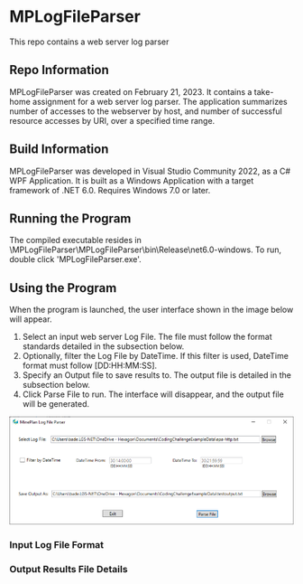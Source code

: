 # MPLogFileParser
This repo contains a web server log parser

## Repo Information
MPLogFileParser was created on February 21, 2023. It contains a take-home assignment for a web server log parser. The application summarizes number of accesses to the webserver by host, and number of successful resource accesses by URI, over a specified time range. 

## Build Information
MPLogFileParser was developed in Visual Studio Community 2022, as a C# WPF Application. It is built as a Windows Application with a target framework of .NET 6.0. Requires Windows 7.0 or later. 

## Running the Program
The compiled executable resides in \MPLogFileParser\MPLogFileParser\bin\Release\net6.0-windows. To run, double click 'MPLogFileParser.exe'. 

## Using the Program
When the program is launched, the user interface shown in the image below will appear. 
1. Select an input web server Log File. The file must follow the format standards detailed in the subsection below. 
2. Optionally, filter the Log File by DateTime. If this filter is used, DateTime format must follow [DD:HH:MM:SS]. 
3. Specify an Output file to save results to. The output file is detailed in the subsection below. 
4. Click Parse File to run. The interface will disappear, and the output file will be generated. 

<img src="/MPLogFileParser/Resources/UserInterface.png" alt="MPLogFileParser User Interface" width="1000"/>

### Input Log File Format

### Output Results File Details
